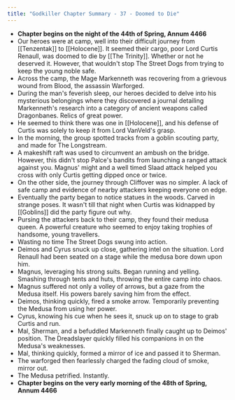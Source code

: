 ```yaml
---
title: "Godkiller Chapter Summary - 37 - Doomed to Die"
---
```

- **Chapter begins on the night of the 44th of Spring, Annum 4466**
- Our heroes were at camp, well into their difficult journey from [[Tenzentak]] to [[Holocene]]. It seemed their cargo, poor Lord Curtis Renaull, was doomed to die by [[The Trinity]]. Whether or not he deserved it. However, that wouldn't stop The Street Dogs from trying to keep the young noble safe.
- Across the camp, the Mage Markenneth was recovering from a grievous wound from Blood, the assassin Warforged.
- During the man's feverish sleep, our heroes decided to delve into his mysterious belongings where they discovered a journal detailing Markenneth's research into a category of ancient weapons called Dragonbanes. Relics of great power.
- He seemed to think there was one in [[Holocene]], and his defense of Curtis was solely to keep it from Lord VanVeld's grasp.
- In the morning, the group spotted tracks from a goblin scouting party, and made for The Longstream.
- A makeshift raft was used to circumvent an ambush on the bridge. However, this didn't stop Palce's bandits from launching a ranged attack against you. Magnus' might and a well timed Slaad attack helped you cross with only Curtis getting dipped once or twice.
- On the other side, the journey through Cliffover was no simpler. A lack of safe camp and evidence of nearby attackers keeping everyone on edge.
- Eventually the party began to notice statues in the woods. Carved in strange poses. It wasn't till that night when Curtis was kidnapped by [[Goblins]] did the party figure out why.
- Pursing the attackers back to their camp, they found their medusa queen. A powerful creature who seemed to enjoy taking trophies of handsome, young travellers.
- Wasting no time The Street Dogs swung into action.
- Deimos and Cyrus snuck up close, gathering intel on the situation. Lord Renaull had been seated on a stage while the medusa bore down upon him.
- Magnus, leveraging his strong suits. Began running and yelling. Smashing through tents and huts, throwing the entire camp into chaos.
- Magnus suffered not only a volley of arrows, but a gaze from the Medusa itself. His powers barely saving him from the effect.
- Deimos, thinking quickly, fired a smoke arrow. Temporarily preventing the Medusa from using her power.
- Cyrus, knowing his cue when he sees it, snuck up on to stage to grab Curtis and run.
- Mal, Sherman, and a befuddled Markenneth finally caught up to Deimos' position. The Dreadslayer quickly filled his companions in on the Medusa's weaknesses.
- Mal, thinking quickly, formed a mirror of ice and passed it to Sherman.
- The warforged then fearlessly charged the fading cloud of smoke, mirror out.
- The Medusa petrified. Instantly.
- **Chapter begins on the very early morning of the 48th of Spring, Annum 4466**